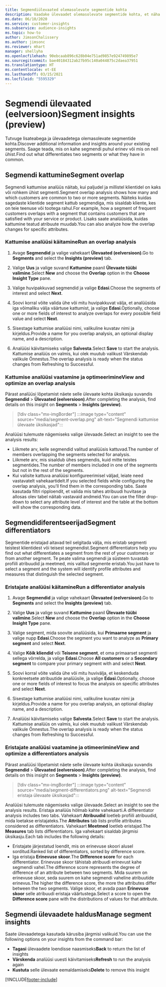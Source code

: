 ```yaml
---
title: Segmendiülevaated olemasolevate segmentide kohta
description: Vaadake ülevaadet olemasolevate segmentide kohta, et näha erinevusi ja sarnasusi.
ms.date: 06/10/2020
ms.service: customer-insights
ms.subservice: audience-insights
ms.topic: how-to
author: JimsonChalissery
ms.author: jimsonc
ms.reviewer: mhart
manager: shellyha
ms.openlocfilehash: 90ebcaab896c628b04e751ad9857e924749895e7
ms.sourcegitcommit: bae40184312ab27b95c140a044875c2daea37951
ms.translationtype: HT
ms.contentlocale: et-EE
ms.lasthandoff: 03/15/2021
ms.locfileid: "5595329"
---
```

# <a name="segment-insights-preview"></a><span data-ttu-id="e40ab-103">Segmendi ülevaated (eelversioon)</span><span class="sxs-lookup"><span data-stu-id="e40ab-103">Segment insights (preview)</span></span>

<span data-ttu-id="e40ab-104">Tutvuge lisateabega ja ülevaadetega olemasolevate segmentide kohta.</span><span class="sxs-lookup"><span data-stu-id="e40ab-104">Discover additional information and insights around your existing segments.</span></span> <span data-ttu-id="e40ab-105">Saage teada, mis on kahe segmendi puhul erinev või mis on neil ühist.</span><span class="sxs-lookup"><span data-stu-id="e40ab-105">Find out what differentiates two segments or what they have in common.</span></span>

## <a name="segment-overlap"></a><span data-ttu-id="e40ab-106">Segmendi kattumine</span><span class="sxs-lookup"><span data-stu-id="e40ab-106">Segment overlap</span></span>

<span data-ttu-id="e40ab-107">Segmendi kattumise analüüs näitab, kui paljudel ja millistel klientidel on kaks või rohkem ühist segmenti.</span><span class="sxs-lookup"><span data-stu-id="e40ab-107">Segment overlap analysis shows how many and which customers are common to two or more segments.</span></span> <span data-ttu-id="e40ab-108">Näiteks kuidas sagedaste klientide segment kattub segmendiga, mis sisaldab kliente, kes on teie teenuse või tootega rahul.</span><span class="sxs-lookup"><span data-stu-id="e40ab-108">For example, how a segment of frequent customers overlaps with a segment that contains customers that are satisfied with your service or product.</span></span>
<span data-ttu-id="e40ab-109">Lisaks saate analüüsida, kuidas kattumine teatud atribuute muudab.</span><span class="sxs-lookup"><span data-stu-id="e40ab-109">You can also analyze how the overlap changes for specific attributes.</span></span>

### <a name="run-an-overlap-analysis"></a><span data-ttu-id="e40ab-110">Kattumise analüüsi käitamine</span><span class="sxs-lookup"><span data-stu-id="e40ab-110">Run an overlap analysis</span></span>

1. <span data-ttu-id="e40ab-111">Avage **Segmendid** ja valige vahekaart **Ülevaated (eelversioon)**.</span><span class="sxs-lookup"><span data-stu-id="e40ab-111">Go to **Segments** and select the **Insights (preview)** tab.</span></span>

1. <span data-ttu-id="e40ab-112">Valige **Uus** ja valige suvand **Kattumine** paanil **Ülevaate tüübi valimine**.</span><span class="sxs-lookup"><span data-stu-id="e40ab-112">Select **New** and choose the **Overlap** option in the **Choose Insight Type** pane.</span></span>

1. <span data-ttu-id="e40ab-113">Valige huvipakkuvad segmendid ja valige **Edasi**.</span><span class="sxs-lookup"><span data-stu-id="e40ab-113">Choose the segments of interest and select **Next**.</span></span>

1. <span data-ttu-id="e40ab-114">Soovi korral võite valida ühe või mitu huvipakkuvat välja, et analüüsida iga võimaliku välja väärtuse kattumist, ja valige **Edasi**.</span><span class="sxs-lookup"><span data-stu-id="e40ab-114">Optionally, choose one or more fields of interest to analyze overlaps for every possible field value and select **Next**.</span></span>

1. <span data-ttu-id="e40ab-115">Sisestage kattumise analüüsi nimi, valikuline kuvatav nimi ja kirjeldus.</span><span class="sxs-lookup"><span data-stu-id="e40ab-115">Provide a name for you overlap analysis, an optional display name, and a description.</span></span>

1. <span data-ttu-id="e40ab-116">Analüüsi käivitamiseks valige **Salvesta**.</span><span class="sxs-lookup"><span data-stu-id="e40ab-116">Select **Save** to start the analysis.</span></span> <span data-ttu-id="e40ab-117">Kattumise analüüs on valmis, kui olek muutub valikust Värskendab valikule Õnnestus.</span><span class="sxs-lookup"><span data-stu-id="e40ab-117">The overlap analysis is ready when the status changes from Refreshing to Successful.</span></span>

### <a name="view-and-optimize-an-overlap-analysis"></a><span data-ttu-id="e40ab-118">Kattumise analüüsi vaatamine ja optimeerimine</span><span class="sxs-lookup"><span data-stu-id="e40ab-118">View and optimize an overlap analysis</span></span>

<span data-ttu-id="e40ab-119">Pärast analüüsi lõpetamist näete selle ülevaate kohta üksikasju suvandis **Segmendid** > **Ülevaated (eelversioon)**.</span><span class="sxs-lookup"><span data-stu-id="e40ab-119">After completing the analysis, find details on this insight on **Segments** > **Insights (preview)**.</span></span>

> [!div class="mx-imgBorder"]
> :::image type="content" source="media/segment-overlap.png" alt-text="Segmendi kattumise ülevaate üksikasjad":::

<span data-ttu-id="e40ab-121">Analüüsi tulemuste nägemiseks valige ülevaade.</span><span class="sxs-lookup"><span data-stu-id="e40ab-121">Select an insight to see the analysis results:</span></span>

- <span data-ttu-id="e40ab-122">Liikmete arv, kelle segmendid valitud analüüsis kattuvad.</span><span class="sxs-lookup"><span data-stu-id="e40ab-122">The number of members overlapping the segments selected for analysis.</span></span>
- <span data-ttu-id="e40ab-123">Liikmete arv, mis sisaldub ühes segmendis, kuid mitte teistes segmentides.</span><span class="sxs-lookup"><span data-stu-id="e40ab-123">The number of members included in one of the segments but not in the rest of the segments.</span></span>
- <span data-ttu-id="e40ab-124">Kui valisite kattuva analüüsi konfigureerimisel väljad, leiate need vastavatelt vahekaartidelt.</span><span class="sxs-lookup"><span data-stu-id="e40ab-124">If you selected fields while configuring the overlap analysis, you'll find them in the corresponding tabs.</span></span> <span data-ttu-id="e40ab-125">Saate kasutada filtri ripploendit, et valida mis tahes atribuudi huvitase ja allosas olev tabel näitab vastavaid andmeid.</span><span class="sxs-lookup"><span data-stu-id="e40ab-125">You can use the filter drop-down to select any attribute level of interest and the table at the bottom will show the corresponding data.</span></span>

## <a name="segment-differentiators"></a><span data-ttu-id="e40ab-126">Segmendidiferentseerijad</span><span class="sxs-lookup"><span data-stu-id="e40ab-126">Segment differentiators</span></span>

<span data-ttu-id="e40ab-127">Segmentide eristajad aitavad teil selgitada välja, mis eristab segmenti teistest klientidest või teisest segmendist.</span><span class="sxs-lookup"><span data-stu-id="e40ab-127">Segment differentiators help you find out what differentiates a segment from the rest of your customers or from another segment.</span></span> <span data-ttu-id="e40ab-128">Te peate valima segmendi ja süsteem tuvastab profiili atribuudid ja meetmed, mis valitud segmente eristab.</span><span class="sxs-lookup"><span data-stu-id="e40ab-128">You just have to select a segment and the system will identify profile attributes and measures that distinguish the selected segment.</span></span>

### <a name="run-a-differentiator-analysis"></a><span data-ttu-id="e40ab-129">Eristajate analüüsi käitamine</span><span class="sxs-lookup"><span data-stu-id="e40ab-129">Run a differentiator analysis</span></span>

1. <span data-ttu-id="e40ab-130">Avage **Segmendid** ja valige vahekaart **Ülevaated (eelversioon)**.</span><span class="sxs-lookup"><span data-stu-id="e40ab-130">Go to **Segments** and select the **Insights (preview)** tab.</span></span>

1. <span data-ttu-id="e40ab-131">Valige **Uus** ja valige suvand **Kattumine** paanil **Ülevaate tüübi valimine**.</span><span class="sxs-lookup"><span data-stu-id="e40ab-131">Select **New** and choose the **Overlap** option in the **Choose Insight Type** pane.</span></span>

1. <span data-ttu-id="e40ab-132">Valige segment, mida soovite analüüsida, kui **Primaarne segment** ja valige nupp **Edasi**.</span><span class="sxs-lookup"><span data-stu-id="e40ab-132">Choose the segment you want to analyze as **Primary segment** and select **Next**.</span></span>

1. <span data-ttu-id="e40ab-133">Valige **Kõik kliendid** või **Teisene segment**, et oma primaarset segmenti sellega võrrelda, ja valige **Edasi**.</span><span class="sxs-lookup"><span data-stu-id="e40ab-133">Choose **All customers** or a **Secondary segment** to compare your primary segment with and select **Next**.</span></span>

1. <span data-ttu-id="e40ab-134">Soovi korral võite valida ühe või mitu huvivälja, et keskenduda konkreetsete atribuutide analüüsile, ja valige **Edasi**.</span><span class="sxs-lookup"><span data-stu-id="e40ab-134">Optionally, choose one or more fields of interest to focus the analysis on specific attributes and select **Next**.</span></span>

1. <span data-ttu-id="e40ab-135">Sisestage kattumise analüüsi nimi, valikuline kuvatav nimi ja kirjeldus.</span><span class="sxs-lookup"><span data-stu-id="e40ab-135">Provide a name for you overlap analysis, an optional display name, and a description.</span></span>

1. <span data-ttu-id="e40ab-136">Analüüsi käivitamiseks valige **Salvesta**.</span><span class="sxs-lookup"><span data-stu-id="e40ab-136">Select **Save** to start the analysis.</span></span> <span data-ttu-id="e40ab-137">Kattumise analüüs on valmis, kui olek muutub valikust Värskendab valikule Õnnestus.</span><span class="sxs-lookup"><span data-stu-id="e40ab-137">The overlap analysis is ready when the status changes from Refreshing to Successful.</span></span>

### <a name="view-and-optimize-a-differentiators-analysis"></a><span data-ttu-id="e40ab-138">Eristajate analüüsi vaatamine ja otimeerimine</span><span class="sxs-lookup"><span data-stu-id="e40ab-138">View and optimize a differentiators analysis</span></span>

<span data-ttu-id="e40ab-139">Pärast analüüsi lõpetamist näete selle ülevaate kohta üksikasju suvandis **Segmendid** > **Ülevaated (eelversioon)**.</span><span class="sxs-lookup"><span data-stu-id="e40ab-139">After completing the analysis, find details on this insight on **Segments** > **Insights (preview)**.</span></span>

> [!div class="mx-imgBorder"]
> :::image type="content" source="media/segment-differentiators.png" alt-text="Segmendi eristaja ülevaate üksikasjad":::

<span data-ttu-id="e40ab-141">Analüüsi tulemuste nägemiseks valige ülevaade.</span><span class="sxs-lookup"><span data-stu-id="e40ab-141">Select an insight to see the analysis results.</span></span> <span data-ttu-id="e40ab-142">Eristaja analüüs hõlmab kahte vahekaarti.</span><span class="sxs-lookup"><span data-stu-id="e40ab-142">A differentiator analysis includes two tabs.</span></span> <span data-ttu-id="e40ab-143">Vahekaart **Atribuudid** loetleb profiili atribuudid, mida loetakse eristajateks.</span><span class="sxs-lookup"><span data-stu-id="e40ab-143">The **Attributes** tab lists profile attributes considered as differentiators.</span></span> <span data-ttu-id="e40ab-144">Vahekaart **Meetmed** loetleb eristajad.</span><span class="sxs-lookup"><span data-stu-id="e40ab-144">The **Measures** tab lists differentiators.</span></span> <span data-ttu-id="e40ab-145">Iga vahekaart sisaldab järgmisi üksikasju.</span><span class="sxs-lookup"><span data-stu-id="e40ab-145">Each tab includes the following details:</span></span>

- <span data-ttu-id="e40ab-146">Eristajate järjestatud loendit, mis on erinevuse skoori alusel sorditud.</span><span class="sxs-lookup"><span data-stu-id="e40ab-146">Ranked list of differentiators, sorted by difference score.</span></span>
- <span data-ttu-id="e40ab-147">Iga eristaja **Erinevuse skoor**.</span><span class="sxs-lookup"><span data-stu-id="e40ab-147">The **Difference score** for each differentiator.</span></span> <span data-ttu-id="e40ab-148">Erinevuse skoor tähistab atribuudi erinevust kahe segmendi vahel.</span><span class="sxs-lookup"><span data-stu-id="e40ab-148">The difference score represents the degree of difference of an attribute between two segments.</span></span> <span data-ttu-id="e40ab-149">Mida suurem on erinevuse skoor, seda suurem on kahe segmendi vaheline atribuutide erinevus.</span><span class="sxs-lookup"><span data-stu-id="e40ab-149">The higher the difference score, the more the attributes differ between the two segments.</span></span> <span data-ttu-id="e40ab-150">Valige skoor, et avada paan **Erinevuse skoor** selle atribuudi eristaja väärtustega.</span><span class="sxs-lookup"><span data-stu-id="e40ab-150">Select a score to open the **Difference score** pane with the distributions of values for that attribute.</span></span>

## <a name="manage-segment-insights"></a><span data-ttu-id="e40ab-151">Segmendi ülevaadete haldus</span><span class="sxs-lookup"><span data-stu-id="e40ab-151">Manage segment insights</span></span>

<span data-ttu-id="e40ab-152">Saate ülevaadetega kasutada kärusiba järgmisi valikuid.</span><span class="sxs-lookup"><span data-stu-id="e40ab-152">You can use the following options on your insights from the command bar:</span></span>

- <span data-ttu-id="e40ab-153">**Tagasi** ülevaadete loendisse naasmiseks</span><span class="sxs-lookup"><span data-stu-id="e40ab-153">**Back** to return the list of insights</span></span>
- <span data-ttu-id="e40ab-154">**Värskenda** analüüsi uuesti käivitamiseks</span><span class="sxs-lookup"><span data-stu-id="e40ab-154">**Refresh** to run the analysis again</span></span>
- <span data-ttu-id="e40ab-155">**Kustuta** selle ülevaate eemaldamiseks</span><span class="sxs-lookup"><span data-stu-id="e40ab-155">**Delete** to remove this insight</span></span>


[!INCLUDE[footer-include](../includes/footer-banner.md)]